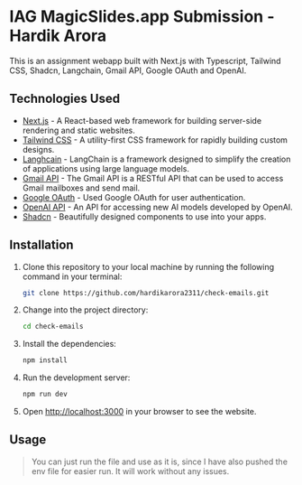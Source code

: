 #  IAG MagicSlides.app Submission - Hardik Arora

This is an assignment webapp built with Next.js with Typescript, Tailwind CSS, Shadcn, Langchain, Gmail API, Google OAuth and OpenAI.

## Technologies Used

- [Next.js](https://nextjs.org/) -  A React-based web framework for building server-side rendering and static websites.
- [Tailwind CSS](https://tailwindcss.com/) - A utility-first CSS framework for rapidly building custom designs.
- [Langhcain](https://js.langchain.com/v0.2/docs/introduction/) - LangChain is a framework designed to simplify the creation of applications using large language models.
- [Gmail API](https://developers.google.com/gmail/api/guides) - The Gmail API is a RESTful API that can be used to access Gmail mailboxes and send mail. 
- [Google OAuth](https://developers.google.com/identity/protocols/oauth2) - Used Google OAuth for user authentication.
- [OpenAI API](https://platform.openai.com/docs/overview) - An API for accessing new AI models developed by OpenAI.
- [Shadcn](https://ui.shadcn.com/) - Beautifully designed components to use into your apps.

## Installation

1. Clone this repository to your local machine by running the following command in your terminal:

    ```bash
    git clone https://github.com/hardikarora2311/check-emails.git
    ```

2. Change into the project directory:

    ```bash
    cd check-emails
    ```

3. Install the dependencies:

    ```bash
    npm install
    ```

4. Run the development server:

    ```bash
    npm run dev
    ```

5. Open <http://localhost:3000> in your browser to see the website.

## Usage

> You can just run the file and use as it is, since I have also pushed the env file for easier run. It will work without any issues.

